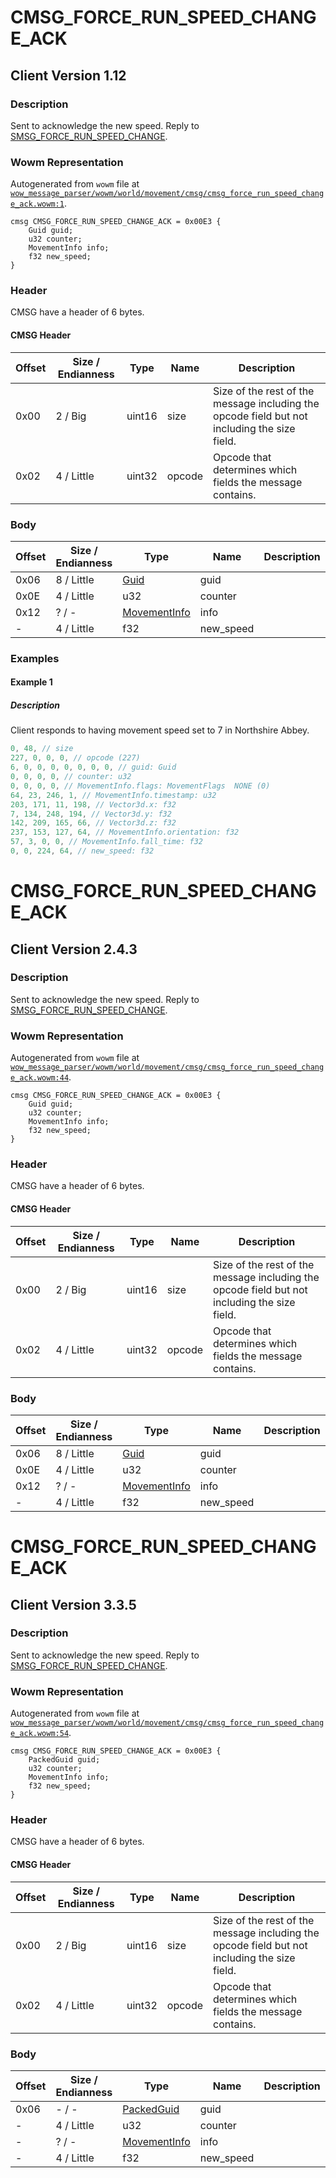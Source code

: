 # CMSG_FORCE_RUN_SPEED_CHANGE_ACK

## Client Version 1.12

### Description

Sent to acknowledge the new speed. Reply to [SMSG_FORCE_RUN_SPEED_CHANGE](./smsg_force_run_speed_change.md).

### Wowm Representation

Autogenerated from `wowm` file at [`wow_message_parser/wowm/world/movement/cmsg/cmsg_force_run_speed_change_ack.wowm:1`](https://github.com/gtker/wow_messages/tree/main/wow_message_parser/wowm/world/movement/cmsg/cmsg_force_run_speed_change_ack.wowm#L1).
```rust,ignore
cmsg CMSG_FORCE_RUN_SPEED_CHANGE_ACK = 0x00E3 {
    Guid guid;
    u32 counter;
    MovementInfo info;
    f32 new_speed;
}
```
### Header

CMSG have a header of 6 bytes.

#### CMSG Header

| Offset | Size / Endianness | Type   | Name   | Description |
| ------ | ----------------- | ------ | ------ | ----------- |
| 0x00   | 2 / Big           | uint16 | size   | Size of the rest of the message including the opcode field but not including the size field.|
| 0x02   | 4 / Little        | uint32 | opcode | Opcode that determines which fields the message contains.|

### Body

| Offset | Size / Endianness | Type | Name | Description | Comment |
| ------ | ----------------- | ---- | ---- | ----------- | ------- |
| 0x06 | 8 / Little | [Guid](../spec/packed-guid.md) | guid |  |  |
| 0x0E | 4 / Little | u32 | counter |  |  |
| 0x12 | ? / - | [MovementInfo](movementinfo.md) | info |  |  |
| - | 4 / Little | f32 | new_speed |  |  |

### Examples

#### Example 1

##### Description

Client responds to having movement speed set to 7 in Northshire Abbey.

```c
0, 48, // size
227, 0, 0, 0, // opcode (227)
6, 0, 0, 0, 0, 0, 0, 0, // guid: Guid
0, 0, 0, 0, // counter: u32
0, 0, 0, 0, // MovementInfo.flags: MovementFlags  NONE (0)
64, 23, 246, 1, // MovementInfo.timestamp: u32
203, 171, 11, 198, // Vector3d.x: f32
7, 134, 248, 194, // Vector3d.y: f32
142, 209, 165, 66, // Vector3d.z: f32
237, 153, 127, 64, // MovementInfo.orientation: f32
57, 3, 0, 0, // MovementInfo.fall_time: f32
0, 0, 224, 64, // new_speed: f32
```
# CMSG_FORCE_RUN_SPEED_CHANGE_ACK

## Client Version 2.4.3

### Description

Sent to acknowledge the new speed. Reply to [SMSG_FORCE_RUN_SPEED_CHANGE](./smsg_force_run_speed_change.md).

### Wowm Representation

Autogenerated from `wowm` file at [`wow_message_parser/wowm/world/movement/cmsg/cmsg_force_run_speed_change_ack.wowm:44`](https://github.com/gtker/wow_messages/tree/main/wow_message_parser/wowm/world/movement/cmsg/cmsg_force_run_speed_change_ack.wowm#L44).
```rust,ignore
cmsg CMSG_FORCE_RUN_SPEED_CHANGE_ACK = 0x00E3 {
    Guid guid;
    u32 counter;
    MovementInfo info;
    f32 new_speed;
}
```
### Header

CMSG have a header of 6 bytes.

#### CMSG Header

| Offset | Size / Endianness | Type   | Name   | Description |
| ------ | ----------------- | ------ | ------ | ----------- |
| 0x00   | 2 / Big           | uint16 | size   | Size of the rest of the message including the opcode field but not including the size field.|
| 0x02   | 4 / Little        | uint32 | opcode | Opcode that determines which fields the message contains.|

### Body

| Offset | Size / Endianness | Type | Name | Description | Comment |
| ------ | ----------------- | ---- | ---- | ----------- | ------- |
| 0x06 | 8 / Little | [Guid](../spec/packed-guid.md) | guid |  |  |
| 0x0E | 4 / Little | u32 | counter |  |  |
| 0x12 | ? / - | [MovementInfo](movementinfo.md) | info |  |  |
| - | 4 / Little | f32 | new_speed |  |  |

# CMSG_FORCE_RUN_SPEED_CHANGE_ACK

## Client Version 3.3.5

### Description

Sent to acknowledge the new speed. Reply to [SMSG_FORCE_RUN_SPEED_CHANGE](./smsg_force_run_speed_change.md).

### Wowm Representation

Autogenerated from `wowm` file at [`wow_message_parser/wowm/world/movement/cmsg/cmsg_force_run_speed_change_ack.wowm:54`](https://github.com/gtker/wow_messages/tree/main/wow_message_parser/wowm/world/movement/cmsg/cmsg_force_run_speed_change_ack.wowm#L54).
```rust,ignore
cmsg CMSG_FORCE_RUN_SPEED_CHANGE_ACK = 0x00E3 {
    PackedGuid guid;
    u32 counter;
    MovementInfo info;
    f32 new_speed;
}
```
### Header

CMSG have a header of 6 bytes.

#### CMSG Header

| Offset | Size / Endianness | Type   | Name   | Description |
| ------ | ----------------- | ------ | ------ | ----------- |
| 0x00   | 2 / Big           | uint16 | size   | Size of the rest of the message including the opcode field but not including the size field.|
| 0x02   | 4 / Little        | uint32 | opcode | Opcode that determines which fields the message contains.|

### Body

| Offset | Size / Endianness | Type | Name | Description | Comment |
| ------ | ----------------- | ---- | ---- | ----------- | ------- |
| 0x06 | - / - | [PackedGuid](../spec/packed-guid.md) | guid |  |  |
| - | 4 / Little | u32 | counter |  |  |
| - | ? / - | [MovementInfo](movementinfo.md) | info |  |  |
| - | 4 / Little | f32 | new_speed |  |  |

